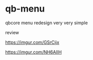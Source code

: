 # qb-menu
qbcore menu redesign very very simple

review

https://imgur.com/GSrCijx

https://imgur.com/NH6AIIH
